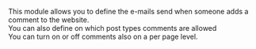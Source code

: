 This module allows you to define the e-mails send when someone adds a comment to the website.<br>
You can also define on which post types comments are allowed<br>
You can turn on or off comments also on a per page level.